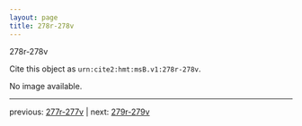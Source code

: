 ```yaml
---
layout: page
title: 278r-278v
---
```


278r-278v

Cite this object as `urn:cite2:hmt:msB.v1:278r-278v`.

No image available. 



---

previous: [277r-277v](../277r-277v/) | next: [279r-279v](../279r-279v/)